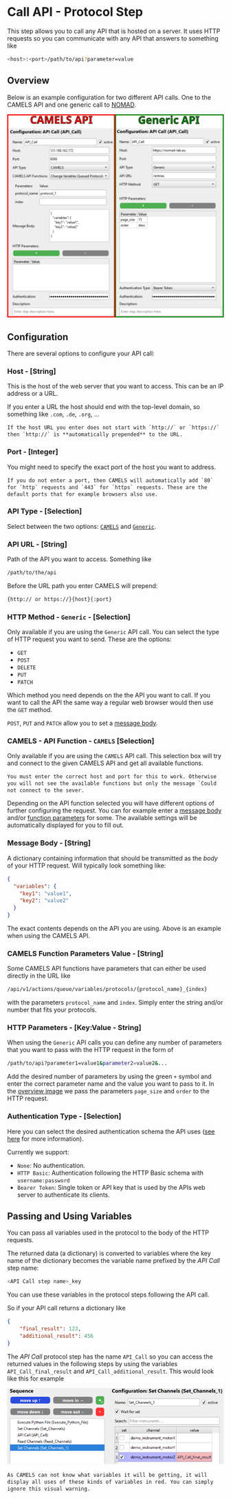 # Call API - Protocol Step

This step allows you to call any API that is hosted on a server. It uses HTTP requests so you can communicate with any API that answers to something like

```bash
<host>:<port>/path/to/api?parameter=value
```

## Overview

Below is an example configuration for two different API calls. One to the CAMELS API and one generic call to [NOMAD](https://nomad-lab.eu/nomad-lab/).

![alt text](images/bitmap.png)

## Configuration

There are several options to configure your API call:

### Host - [String]

This is the host of the web server that you want to access. This can be an IP address or a URL.

If you enter a URL the host should end with the top-level domain, so something like `.com`, `.de`, `.org`, ...

```{note}
If the host URL you enter does not start with `http://` or `https://` then `http://` is **automatically prepended** to the URL.
```

### Port - [Integer]

You might need to specify the exact port of the host you want to address.

```{note}
If you do not enter a port, then CAMELS will automatically add `80` for `http` requests and `443` for `https` requests. These are the default ports that for example browsers also use.
```

### API Type - [Selection]

Select between the two options: [`CAMELS`](#api-type---camels) and [`Generic`](#api-type---generic).

### API URL - [String]

Path of the API you want to access. Something like

```bash
/path/to/the/api
```

Before the URL path you enter CAMELS will prepend:

```bash
{http:// or https://}{host}{:port}
```

### HTTP Method - `Generic` - [Selection]

Only available if you are using the `Generic` API call. You can select the type of HTTP request you want to send. These are the options:

- `GET`
- `POST`
- `DELETE`
- `PUT`
- `PATCH`

Which method you need depends on the the API you want to call. If you want to call the API the same way a regular web browser would then use the `GET` method.

`POST`, `PUT` and `PATCH` allow you to set a [message body](#message-body---string).

### CAMELS - API Function - `CAMELS` [Selection]

Only available if you are using the `CAMELS` API call. This selection box will try and connect to the given CAMELS API and get all available functions.

```{caution}
You must enter the correct host and port for this to work. Otherwise you will not see the available functions but only the message `Could not connect to the sever.
```

Depending on the API function selected you will have different options of further configuring the request. You can for example enter a [message body](#message-body---string) and/or [function parameters](#camels-function-parameters-value---string) for some. The available settings will be automatically displayed for you to fill out.

### Message Body - [String]

A dictionary containing information that should be transmitted as the *body* of your HTTP request. Will typically look something like:

```JSON
{
  "variables": {
    "key1": "value1",
    "key2": "value2"
  }
}
```

The exact contents depends on the API you are using. Above is an example when using the CAMELS API.

### CAMELS Function Parameters Value - [String]

Some CAMELS API functions have parameters that can either be used directly in the URL like

```bash
/api/v1/actions/queue/variables/protocols/{protocol_name}_{index}
```

with the parameters `protocol_name` and `index`. Simply enter the string and/or number that fits your protocols.

### HTTP Parameters - [Key:Value - String]

When using the `Generic` API calls you can define any number of parameters that you want to pass with the HTTP request in the form of 

```bash
/path/to/api?parameter1=value1&parameter2=value2&...
```

Add the desired number of parameters by using the green `+` symbol and enter the correct parameter name and the value you want to pass to it. In the [overview image](#overview) we pass the parameters `page_size` and `order` to the HTTP request.

### Authentication Type - [Selection]

Here you can select the desired authentication schema the API uses ([see here](https://developer.mozilla.org/en-US/docs/Web/HTTP/Authentication) for more information).

Currently we support:

- `None`: No authentication.
- `HTTP Basic`: Authentication following the HTTP Basic schema with `username:password`
- `Bearer Token`: Single token or API key that is used by the APIs web server to authenticate its clients.

## Passing and Using Variables

You can pass all variables used in the protocol to the body of the HTTP requests.

The returned data (a dictionary) is converted to variables where the key name of the dictionary becomes the variable name prefixed by the *API Call* step name:

```python
<API Call step name>_key
```

 You can use these variables in the protocol steps following the API call.

So if your API call returns a dictionary like

```JSON
{
    "final_result": 123,
    "additional_result": 456
}
```

The *API Call* protocol step has the name `API_Call` so you can access the returned values in the following steps by using the variables
`API_Call_final_result` and `API_Call_additional_result`.
This would look like this for example

![alt text](images/image-4.png)

```{attention}
As CAMELS can not know what variables it will be getting, it will display all uses of these kinds of variables in red. You can simply ignore this visual warning.
```
